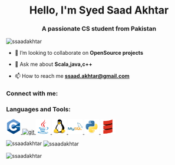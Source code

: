 <h1 align="center">Hello, I'm Syed Saad Akhtar</h1>
<h3 align="center">A passionate CS student from Pakistan</h3>

<p align="left"> <img src="https://komarev.com/ghpvc/?username=ssaadakhtar&label=Profile%20views&color=0e75b6&style=flat" alt="ssaadakhtar" /> </p>

- 👯 I’m looking to collaborate on **OpenSource projects**

- 💬 Ask me about **Scala,java,c++**

- 📫 How to reach me **ssaad.akhtar@gmail.com**

<h3 align="left">Connect with me:</h3>
<p align="left">
</p>

<h3 align="left">Languages and Tools:</h3>
<p align="left"> <a href="https://www.w3schools.com/cpp/" target="_blank" rel="noreferrer"> <img src="https://raw.githubusercontent.com/devicons/devicon/master/icons/cplusplus/cplusplus-original.svg" alt="cplusplus" width="40" height="40"/> </a> <a href="https://git-scm.com/" target="_blank" rel="noreferrer"> <img src="https://www.vectorlogo.zone/logos/git-scm/git-scm-icon.svg" alt="git" width="40" height="40"/> </a> <a href="https://www.java.com" target="_blank" rel="noreferrer"> <img src="https://raw.githubusercontent.com/devicons/devicon/master/icons/java/java-original.svg" alt="java" width="40" height="40"/> </a> <a href="https://www.linux.org/" target="_blank" rel="noreferrer"> <img src="https://raw.githubusercontent.com/devicons/devicon/master/icons/linux/linux-original.svg" alt="linux" width="40" height="40"/> </a> <a href="https://www.mysql.com/" target="_blank" rel="noreferrer"> <img src="https://raw.githubusercontent.com/devicons/devicon/master/icons/mysql/mysql-original-wordmark.svg" alt="mysql" width="40" height="40"/> </a> <a href="https://www.python.org" target="_blank" rel="noreferrer"> <img src="https://raw.githubusercontent.com/devicons/devicon/master/icons/python/python-original.svg" alt="python" width="40" height="40"/> </a> <a href="https://www.scala-lang.org" target="_blank" rel="noreferrer"> <img src="https://raw.githubusercontent.com/devicons/devicon/master/icons/scala/scala-original.svg" alt="scala" width="40" height="40"/> </a> </p>

<p><img align="left" src="https://github-readme-stats.vercel.app/api/top-langs?username=ssaadakhtar&show_icons=true&locale=en&layout=compact" alt="ssaadakhtar" /></p>

<p>&nbsp;<img align="center" src="https://github-readme-stats.vercel.app/api?username=ssaadakhtar&show_icons=true&locale=en" alt="ssaadakhtar" /></p>

<p><img align="center" src="https://github-readme-streak-stats.herokuapp.com/?user=ssaadakhtar&" alt="ssaadakhtar" /></p>

